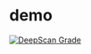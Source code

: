 # demo
[![DeepScan Grade](https://stage.deepscan.io/api/projects/12/branches/13/badge/grade.svg)](https://stage.deepscan.io/dashboard/#view=project&pid=12&bid=13)

